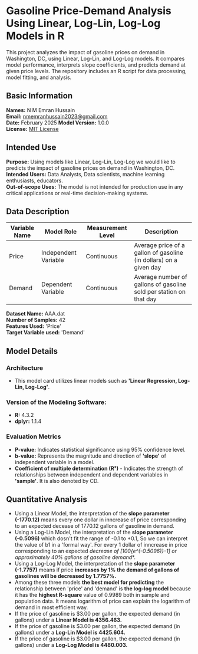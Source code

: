 # Gasoline Price-Demand Analysis Using Linear, Log-Lin, Log-Log Models in R
This project analyzes the impact of gasoline prices on demand in Washington, DC, using Linear, Log-Lin, and Log-Log models. It compares model performance, interprets slope coefficients, and predicts demand at given price levels. The repository includes an R script for data processing, model fitting, and analysis. 

## Basic Information
**Names:** N M Emran Hussain  
**Email:** nmemranhussain2023@gmail.com  
**Date:** February 2025
**Model Version:** 1.0.0  
**License:** [MIT License](LICENSE)

## Intended Use
**Purpose:** Using models like Linear, Log-Lin, Log-Log we would like to predicts the impact of gasoline prices on demand in Washington, DC.  
**Intended Users:** Data Analysts, Data scientists, machine learning enthusiasts, educators.  
**Out-of-scope Uses:** The model is not intended for production use in any critical applications or real-time decision-making systems.

## Data Description

| **Variable Name**       | **Model Role**        | **Measurement Level**  | **Description**                                                    |
|-------------------------|-----------------------|------------------------|--------------------------------------------------------------------|
| Price	                  | Independent Variable	| Continuous	           | Average price of a gallon of gasoline (in dollars) on a given day  |
| Demand	                | Dependent Variable	  | Continuous	           | Average number of gallons of gasoline sold per station on that day |  

**Dataset Name:** AAA.dat  
**Number of Samples:** 42  
**Features Used:** 'Price'  
**Target Variable used:** 'Demand'  

## Model Details
### Architecture  
- This model card utilizes linear models such as **'Linear Regression, Log-Lin, Log-Log'**.

### Version of the Modeling Software: 
- **R:** 4.3.2
- **dplyr:** 1.1.4  

### Evaluation Metrics  
- **P-value:** Indicates statistical significance using 95% confidence level.
- **b-value:** Represents the magnitude and direction of **'slope'** of independent variable in a model.
- **Coefficient of multiple determination (R²)** - Indicates the strength of relationships between independent and dependent variables in **'sample'**. It is also denoted by CD.

## Quantitative Analysis

- Using a Linear Model, the interpretation of the **slope parameter (-1770.12)** means every one dollar in inncrease of price corresponding to an expected decease of 1770.12 gallons of gasoline in demand.
- Using a Log-Lin Model, the interpretation of the **slope parameter (-0.5096)** which dosn't fit the range of -0.1 to +0.1, So we can interpret the value of b1 in a 'formal way'. For every 1 dollar of inncrease in price corresponding to an expected **decrease of [100*{e^(-0.5096)}-1] or approximately 40% gallons of gasoline demand**.
- Using a Log-Log Model, the interpretation of the **slope parameter (-1.7757)** means if price **increases by 1% the demand of gallons of gasolines will be decreased by 1.7757%.**
- Among these three models **the best model for predicting** the relationship between 'price' and 'demand' is **the log-log model** because it has the **highest R-square** value of 0.9989 both in sample and population data. It means logarithm of price can explain the logarithm of demand in most efficient way.
- If the price of gasoline is $3.00 per gallon, the expected demand (in gallons) under a **Linear Model is 4356.463.**  
- If the price of gasoline is $3.00 per gallon, the expected demand (in gallons) under a **Log-Lin Model is 4425.604.**  
- If the price of gasoline is $3.00 per gallon, the expected demand (in gallons) under a **Log-Log Model is 4480.003.**   













